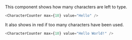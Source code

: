 This component shows how many characters are left to type.

```javascript
<CharacterCounter max={10} value="Hello" />
```

It also shows in red if too many characters have been used.

```javascript
<CharacterCounter max={10} value="Hello World!" />
```
